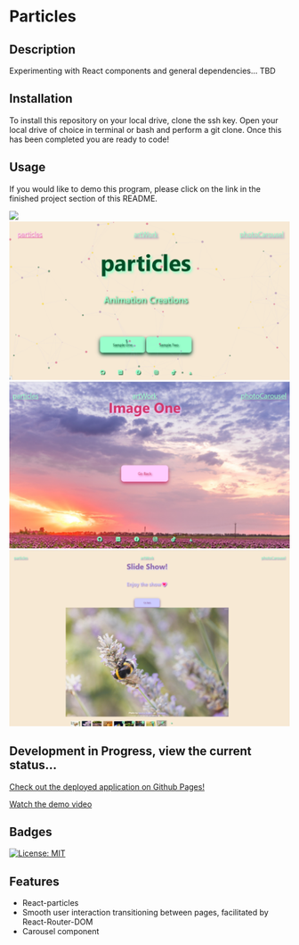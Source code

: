 # Particles

## Description
Experimenting with React components and general dependencies... TBD

## Installation
To install this repository on your local drive, clone the ssh key. Open your local drive of choice in terminal or bash and perform a git clone. Once this has been completed you are ready to code!

## Usage
If you would like to demo this program, please click on the link in the finished project section of this README.

<img src="src\images\demo.gif">

<img src="src\images\Screenshot1.png">
<img src="src\images\Screenshot2.png">
<img src="src\images\Screenshot3.png">

## Development in Progress, view the current status...
[Check out the deployed application on Github Pages!](https://tfletch3018.github.io/particles/)

[Watch the demo video](https://drive.google.com/file/d/13Pb5AbOjnjR1k8j8AKy5DRJ9WtfqSxOX/view?usp=drive_link)

## Badges
[![License: MIT](https://img.shields.io/badge/License-MIT-yellow.svg)](https://opensource.org/licenses/MIT)

## Features
* React-particles
* Smooth user interaction transitioning between pages, facilitated by React-Router-DOM 
* Carousel component